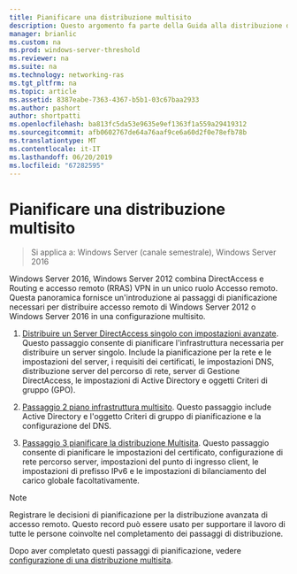 ```yaml
---
title: Pianificare una distribuzione multisito
description: Questo argomento fa parte della Guida alla distribuzione di più server di accesso remoto in una distribuzione multisito di Windows Server 2016.
manager: brianlic
ms.custom: na
ms.prod: windows-server-threshold
ms.reviewer: na
ms.suite: na
ms.technology: networking-ras
ms.tgt_pltfrm: na
ms.topic: article
ms.assetid: 8387eabe-7363-4367-b5b1-03c67baa2933
ms.author: pashort
author: shortpatti
ms.openlocfilehash: ba813fc5da53e9635e9ef1363f1a559a29419312
ms.sourcegitcommit: afb0602767de64a76aaf9ce6a60d2f0e78efb78b
ms.translationtype: MT
ms.contentlocale: it-IT
ms.lasthandoff: 06/20/2019
ms.locfileid: "67282595"
---
```

# <a name="plan-a-multisite-deployment"></a>Pianificare una distribuzione multisito

>Si applica a: Windows Server (canale semestrale), Windows Server 2016

 Windows Server 2016, Windows Server 2012 combina DirectAccess e Routing e accesso remoto (RRAS) VPN in un unico ruolo Accesso remoto. Questa panoramica fornisce un'introduzione ai passaggi di pianificazione necessari per distribuire accesso remoto di Windows Server 2012 o Windows Server 2016 in una configurazione multisito.  
  
1.  [Distribuire un Server DirectAccess singolo con impostazioni avanzate](https://technet.microsoft.com/library/hh831436(v=ws.11).aspx). Questo passaggio consente di pianificare l'infrastruttura necessaria per distribuire un server singolo. Include la pianificazione per la rete e le impostazioni del server, i requisiti dei certificati, le impostazioni DNS, distribuzione server del percorso di rete, server di Gestione DirectAccess, le impostazioni di Active Directory e oggetti Criteri di gruppo (GPO).  
  
2.  [Passaggio 2 piano infrastruttura multisito](Step-2-Plan-the-Multisite-Infrastructure.md). Questo passaggio include Active Directory e l'oggetto Criteri di gruppo di pianificazione e la configurazione del DNS.  
  
3.  [Passaggio 3 pianificare la distribuzione Multisita](Step-3-Plan-the-Multisite-Deployment.md). Questo passaggio consente di pianificare le impostazioni del certificato, configurazione di rete percorso server, impostazioni del punto di ingresso client, le impostazioni di prefisso IPv6 e le impostazioni di bilanciamento del carico globale facoltativamente.  
  
> [!NOTE]  
> Registrare le decisioni di pianificazione per la distribuzione avanzata di accesso remoto. Questo record può essere usato per supportare il lavoro di tutte le persone coinvolte nel completamento dei passaggi di distribuzione.  
  
Dopo aver completato questi passaggi di pianificazione, vedere [configurazione di una distribuzione multisita](../configure/Configure-a-Multisite-Deployment.md).  
  


